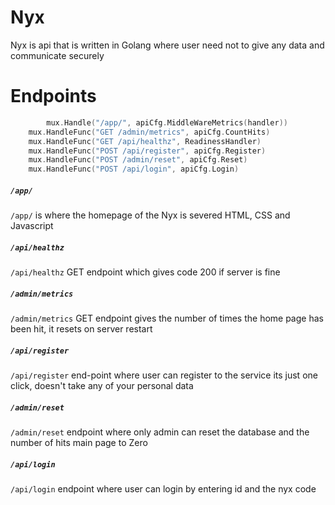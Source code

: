 # Nyx


Nyx is api that is written in Golang where user need not to give any data and communicate securely 

# Endpoints

``` go
    	mux.Handle("/app/", apiCfg.MiddleWareMetrics(handler))
	mux.HandleFunc("GET /admin/metrics", apiCfg.CountHits)
	mux.HandleFunc("GET /api/healthz", ReadinessHandler)
	mux.HandleFunc("POST /api/register", apiCfg.Register)
	mux.HandleFunc("POST /admin/reset", apiCfg.Reset)
	mux.HandleFunc("POST /api/login", apiCfg.Login)
```

##### ``/app/`` 

``/app/`` is where the homepage of the Nyx is severed HTML, CSS and Javascript 

#####  ``/api/healthz`` 

``/api/healthz`` GET endpoint which gives code 200 if server is fine

##### ``/admin/metrics`` 

``/admin/metrics`` GET endpoint gives the number of times the home page has been hit, it resets on server restart

##### ``/api/register``

``/api/register`` end-point where user can register to the service its just one click, doesn't take any of your personal data

##### ``/admin/reset``

``/admin/reset`` endpoint where only admin can reset the database and the number of hits main page to Zero

##### ``/api/login``

``/api/login`` endpoint where user can login by entering id and the nyx code 
